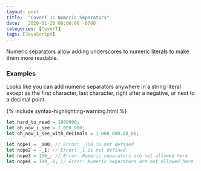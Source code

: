 ```yaml
---
layout: post
title:  "CoverT 1: Numeric Separators"
date:   2020-01-20 09:00:00 -0700
categories: [CoverT]
tags: [JavaScript]
---
```


Numeric separators allow adding underscores to numeric literals to make them more readable.

### Examples

Looks like you can add numeric separators anywhere in a string literal except as the first character, last character, right after a negative, or next to a decimal point.

{% include syntax-highlighting-warning.html %}

```javascript
let hard_to_read = 1000000;
let oh_now_i_see = 1_000_000;
let oh_now_i_see_with_decimals = 1_000_000.00_00;

let nope1 = _100; // Error: _100 is not defined
let nope2 = -_1; // Error: _1 is not defined
let nope3 = 100_; // Error: Numeric separators are not allowed here
let nope4 = 100_.0; // Error: Numeric separators are not allowed here
```
